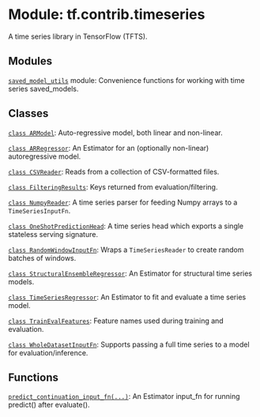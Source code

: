 <div itemscope itemtype="http://developers.google.com/ReferenceObject">
<meta itemprop="name" content="tf.contrib.timeseries" />
<meta itemprop="path" content="Stable" />
</div>

# Module: tf.contrib.timeseries

A time series library in TensorFlow (TFTS).






## Modules

[`saved_model_utils`](../../tf/contrib/timeseries/saved_model_utils.md) module: Convenience functions for working with time series saved_models.

## Classes

[`class ARModel`](../../tf/contrib/timeseries/ARModel.md): Auto-regressive model, both linear and non-linear.

[`class ARRegressor`](../../tf/contrib/timeseries/ARRegressor.md): An Estimator for an (optionally non-linear) autoregressive model.

[`class CSVReader`](../../tf/contrib/timeseries/CSVReader.md): Reads from a collection of CSV-formatted files.

[`class FilteringResults`](../../tf/contrib/timeseries/FilteringResults.md): Keys returned from evaluation/filtering.

[`class NumpyReader`](../../tf/contrib/timeseries/NumpyReader.md): A time series parser for feeding Numpy arrays to a `TimeSeriesInputFn`.

[`class OneShotPredictionHead`](../../tf/contrib/timeseries/OneShotPredictionHead.md): A time series head which exports a single stateless serving signature.

[`class RandomWindowInputFn`](../../tf/contrib/timeseries/RandomWindowInputFn.md): Wraps a `TimeSeriesReader` to create random batches of windows.

[`class StructuralEnsembleRegressor`](../../tf/contrib/timeseries/StructuralEnsembleRegressor.md): An Estimator for structural time series models.

[`class TimeSeriesRegressor`](../../tf/contrib/timeseries/TimeSeriesRegressor.md): An Estimator to fit and evaluate a time series model.

[`class TrainEvalFeatures`](../../tf/contrib/timeseries/TrainEvalFeatures.md): Feature names used during training and evaluation.

[`class WholeDatasetInputFn`](../../tf/contrib/timeseries/WholeDatasetInputFn.md): Supports passing a full time series to a model for evaluation/inference.

## Functions

[`predict_continuation_input_fn(...)`](../../tf/contrib/timeseries/predict_continuation_input_fn.md): An Estimator input_fn for running predict() after evaluate().

